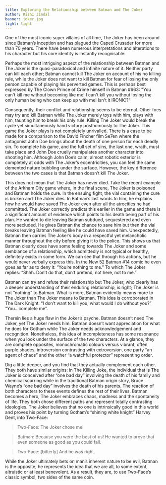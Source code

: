 ```yaml
---
title: Exploring the Relationship between Batman and The Joker
author: Rishi Jindal
banner: joker.jpg
light: light
---
```


One of the most iconic super villains of all time, The Joker has been around since Batman’s inception and has plagued the Caped Crusader for more than 70 years. There have been numerous interpretations and alterations to his character but his core identity is instantly recognisable.

Perhaps the most intriguing aspect of the relationship between Batman and The Joker is the quasi-paradoxical and infinite nature of it. Neither party can kill each other; Batman cannot kill The Joker on account of his no killing rule, while the Joker does not want to kill Batman for fear of losing the only person capable of playing his perverted games. This is perhaps best expressed by The Clown Prince of Crime himself in Batman #663: "You can't kill me without becoming like me! I can't kill you without losing the only human being who can keep up with me! Isn't it IRONIC?"

Consequently, their conflict and relationship seems to be eternal. Other foes may try and kill Batman while The Joker merely toys with him, plays with him, taunting him to break his only rule. Killing The Joker would break the cycle yet simultaneously hand victory posthumously to The Joker. This game the Joker plays is not completely unrivalled. There is a case to be made for a comparison to the David Fincher film Se7en where the antagonist John Doe brings about the death of one person for each deadly sin. To complete his game, and the full set of sins, the last one, wrath, must take place and John Doe cruelly manipulates another character into shooting him. Although John Doe’s calm, almost robotic exterior is completely at odds with The Joker’s eccentricities, you can feel the same demented nature bubbling under the surface. However, the key difference between the two cases is that Batman doesn’t kill The Joker.

This does not mean that The Joker has never died. Take the recent example of the Arkham City game where, in the final scene, The Joker is poisoned and Batman holds the cure. In the ensuing fight, the vial containing the cure is broken and The Joker dies. In Batman’s last words to him, he explains how he would have saved The Joker even after all the atrocities he had committed. The Joker correctly predicts this earlier in the game and there is a significant amount of evidence which points to his death being part of his plan. He wanted to die leaving Batman subdued, sequestered and even more secluded. He gives Batman the chance to save him but then the vial breaks leaving Batman feeling like he could have saved him. Unexpectedly, Batman then carries The Joker’s body in a respectful yet melancholic manner throughout the city before giving it to the police. This shows us that Batman clearly does have some feeling towards The Joker and some semblance of a relationship, which admittedly is not typical or healthy, definitely exists in some form. We can see that through his actions, but he would never verbally express this. In the New 52 Batman &#35;14 comic he even goes as far as to deny it: “You’re nothing to me.” To which The Joker replies: “Shhh. Don’t do that, don’t pretend, not here, not to me.”

Batman can try and refute their relationship but The Joker, who clearly has a deeper understanding of their enduring relationship, is right; The Joker is not “nothing” to Batman. What is more, Batman evidently means more to The Joker than The Joker means to Batman. This idea is corroborated in The Dark Knight: “I don’t want to kill you, what would I do without you?” “You…complete me”.

Therein lies a huge flaw in the Joker’s psyche. Batman doesn’t need The Joker, yet The Joker needs him. Batman doesn’t want appreciation for what he does for Gotham while The Joker needs acknowledgement and recognition. Nonetheless, this idea of incompleteness has some resonance when you look under the surface of the two characters. At a glance, they are complete opposites, monochromatic colours versus vibrant, often purple shades, introversion contrasting with extroversion, one party “an agent of chaos” and the other “a watchful protector” representing order.

Dig a little deeper, and you find that they actually complement each other. They both have similar origins: in The Killing Joke, the individual that is The Joker is conceived after “one bad day” involving the death of his family and chemical scarring while in the traditional Batman origin story, Bruce Wayne’s “one bad day” involves the death of his parents. The reaction of both characters to these events defines the rest of their lives. Batman becomes a hero, The Joker embraces chaos, madness and the spontaneity of life. They both chose different paths and represent totally contrasting ideologies. The Joker believes that no one is intrinsically good in this world and proves his point by turning Gotham’s “shining white knight” Harvey Dent,  into Two-Face:

> Two-Face: The Joker chose me!

> Batman: Because you were the best of us! He wanted to prove that even someone as good as you could fall.

> Two-Face: [bitterly] And he was right.

While the Joker ultimately bets on man’s inherent nature to be evil, Batman is the opposite; he represents the idea that we are all, to some extent, altruistic or at least benevolent. As a result, they are, to use Two-Face’s classic symbol, two sides of the same coin.
